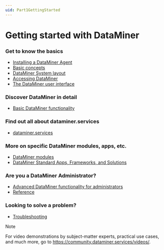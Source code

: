 ```yaml
---
uid: Part1GettingStarted
---
```


# Getting started with DataMiner

### Get to know the basics

- [Installing a DataMiner Agent](xref:Installing_a_DataMiner_Agent)
- [Basic concepts](xref:BasicConcepts)
- [DataMiner System layout](xref:GeneralLayout)
- [Accessing DataMiner](xref:DataminerApplications)
- [The DataMiner user interface](xref:GettingStarted)

### Discover DataMiner in detail

- [Basic DataMiner functionality](xref:Part2BasicFunctionalities)

### Find out all about dataminer.services

- [dataminer.services](xref:AboutCloudPlatform)

### More on specific DataMiner modules, apps, etc.

- [DataMiner modules](xref:Part4AdvancedModules)
- [DataMiner Standard Apps, Frameworks, and Solutions](xref:Part5StandardApps)

### Are you a DataMiner Administrator?

- [Advanced DataMiner functionality for administrators](xref:Part3AdvancedFunctionalities)
- [Reference](xref:Part7Reference)

### Looking to solve a problem?

- [Troubleshooting](xref:Part6Troubleshooting)

> [!NOTE]
> For video demonstrations by subject-matter experts, practical use cases, and much more, go to <https://community.dataminer.services/videos/>.
